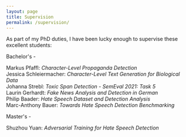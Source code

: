 ```yaml
---
layout: page
title: Supervision
permalink: /supervision/
---
```


As part of my PhD duties, I have been lucky enough to supervise these excellent students:

Bachelor's -

Markus Pfaffl: *Character-Level Propaganda Detection*<br>
Jessica Schleiermacher: *Character-Level Text Generation for Biological Data*<br>
Johanna Strebl: *Toxic Span Detection - SemEval 2021: Task 5*<br>
Laurin Gerhardt: *Fake News Analysis and Detection in German*<br>
Philip Baader: *Hate Speech Dataset and Detection Analysis*<br>
Marc-Anthony Bauer: *Towards Hate Speech Detection Benchmarking*<br>

Master's -

Shuzhou Yuan: *Adversarial Training for Hate Speech Detection*<br>
